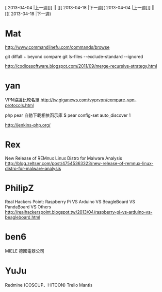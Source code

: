 [ 2013-04-04 |上一週]]] || [[[ 2013-04-18 |下一週]( 2013-04-04 |上一週]]] || [[[ 2013-04-18 |下一週)



# Mat


<http://www.commandlinefu.com/commands/browse>  

git diffall + beyond compare
git ls-files --exclude-standard --ignored

<http://codicesoftware.blogspot.com/2011/09/merge-recursive-strategy.html>  


# yan


VPN協議比較名單
<http://tw.giganews.com/vyprvpn/compare-vpn-protocols.html>  

php pear 自動下載相依函示庫
$ pear config-set auto_discover 1

<http://jenkins-php.org/>  


# Rex


New Release of REMnux Linux Distro for Malware Analysis
<http://blog.zeltser.com/post/47545363323/new-release-of-remnux-linux-distro-for-malware-analysis>  


# PhilipZ


Real Hackers Point: Raspberry Pi VS Arduino VS BeagleBoard VS PandaBoard VS Others
<http://realhackerspoint.blogspot.tw/2013/04/raspberry-pi-vs-arduino-vs-beagleboard.html>  


# ben6


MIELE 德國電器公司



# YuJu

Redmine (COSCUP、HITCON)
Trello
Mantis